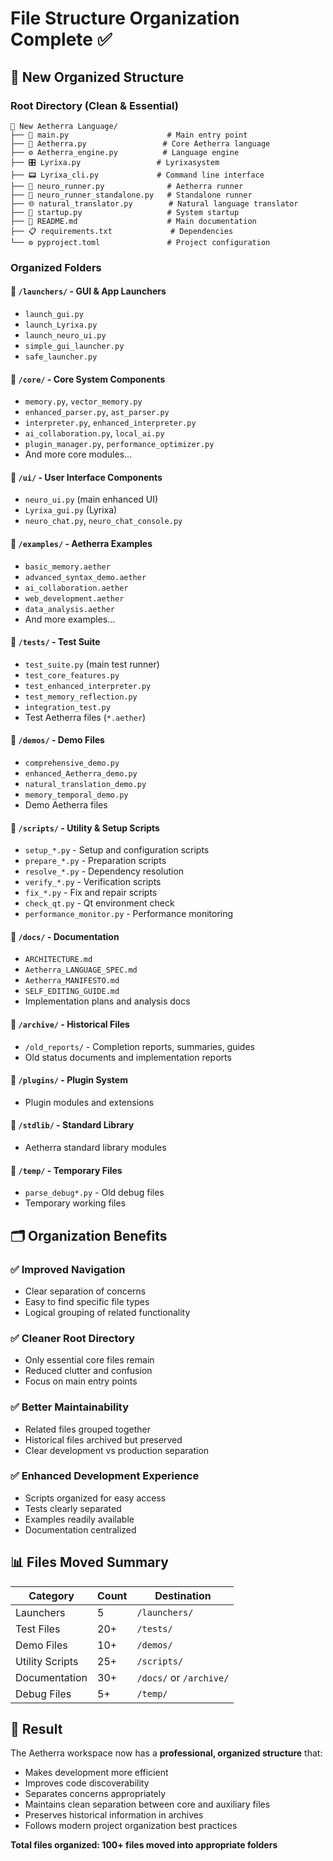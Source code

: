 # File Structure Organization Complete ✅

## 📁 New Organized Structure

### **Root Directory (Clean & Essential)**
```
📁 New Aetherra Language/
├── 🚀 main.py                      # Main entry point
├── 🧠 Aetherra.py                 # Core Aetherra language
├── ⚙️ Aetherra_engine.py          # Language engine
├── 🎛️ Lyrixa.py                 # Lyrixasystem
├── 📟 Lyrixa_cli.py             # Command line interface
├── 🏃 neuro_runner.py              # Aetherra runner
├── 🏃 neuro_runner_standalone.py   # Standalone runner
├── 🌐 natural_translator.py        # Natural language translator
├── 🚀 startup.py                   # System startup
├── 📄 README.md                    # Main documentation
├── 📋 requirements.txt             # Dependencies
└── ⚙️ pyproject.toml               # Project configuration
```

### **Organized Folders**

#### **📂 `/launchers/` - GUI & App Launchers**
- `launch_gui.py`
- `launch_Lyrixa.py`
- `launch_neuro_ui.py`
- `simple_gui_launcher.py`
- `safe_launcher.py`

#### **📂 `/core/` - Core System Components**
- `memory.py`, `vector_memory.py`
- `enhanced_parser.py`, `ast_parser.py`
- `interpreter.py`, `enhanced_interpreter.py`
- `ai_collaboration.py`, `local_ai.py`
- `plugin_manager.py`, `performance_optimizer.py`
- And more core modules...

#### **📂 `/ui/` - User Interface Components**
- `neuro_ui.py` (main enhanced UI)
- `Lyrixa_gui.py` (Lyrixa)
- `neuro_chat.py`, `neuro_chat_console.py`

#### **📂 `/examples/` - Aetherra Examples**
- `basic_memory.aether`
- `advanced_syntax_demo.aether`
- `ai_collaboration.aether`
- `web_development.aether`
- `data_analysis.aether`
- And more examples...

#### **📂 `/tests/` - Test Suite**
- `test_suite.py` (main test runner)
- `test_core_features.py`
- `test_enhanced_interpreter.py`
- `test_memory_reflection.py`
- `integration_test.py`
- Test Aetherra files (`*.aether`)

#### **📂 `/demos/` - Demo Files**
- `comprehensive_demo.py`
- `enhanced_Aetherra_demo.py`
- `natural_translation_demo.py`
- `memory_temporal_demo.py`
- Demo Aetherra files

#### **📂 `/scripts/` - Utility & Setup Scripts**
- `setup_*.py` - Setup and configuration scripts
- `prepare_*.py` - Preparation scripts
- `resolve_*.py` - Dependency resolution
- `verify_*.py` - Verification scripts
- `fix_*.py` - Fix and repair scripts
- `check_qt.py` - Qt environment check
- `performance_monitor.py` - Performance monitoring

#### **📂 `/docs/` - Documentation**
- `ARCHITECTURE.md`
- `Aetherra_LANGUAGE_SPEC.md`
- `Aetherra_MANIFESTO.md`
- `SELF_EDITING_GUIDE.md`
- Implementation plans and analysis docs

#### **📂 `/archive/` - Historical Files**
- `/old_reports/` - Completion reports, summaries, guides
- Old status documents and implementation reports

#### **📂 `/plugins/` - Plugin System**
- Plugin modules and extensions

#### **📂 `/stdlib/` - Standard Library**
- Aetherra standard library modules

#### **📂 `/temp/` - Temporary Files**
- `parse_debug*.py` - Old debug files
- Temporary working files

## 🗂️ Organization Benefits

### **✅ Improved Navigation**
- Clear separation of concerns
- Easy to find specific file types
- Logical grouping of related functionality

### **✅ Cleaner Root Directory**
- Only essential core files remain
- Reduced clutter and confusion
- Focus on main entry points

### **✅ Better Maintainability**
- Related files grouped together
- Historical files archived but preserved
- Clear development vs production separation

### **✅ Enhanced Development Experience**
- Scripts organized for easy access
- Tests clearly separated
- Examples readily available
- Documentation centralized

## 📊 Files Moved Summary

| Category        | Count | Destination             |
| --------------- | ----- | ----------------------- |
| Launchers       | 5     | `/launchers/`           |
| Test Files      | 20+   | `/tests/`               |
| Demo Files      | 10+   | `/demos/`               |
| Utility Scripts | 25+   | `/scripts/`             |
| Documentation   | 30+   | `/docs/` or `/archive/` |
| Debug Files     | 5+    | `/temp/`                |

## 🎯 Result

The Aetherra workspace now has a **professional, organized structure** that:
- Makes development more efficient
- Improves code discoverability
- Separates concerns appropriately
- Maintains clean separation between core and auxiliary files
- Preserves historical information in archives
- Follows modern project organization best practices

**Total files organized: 100+ files moved into appropriate folders**
